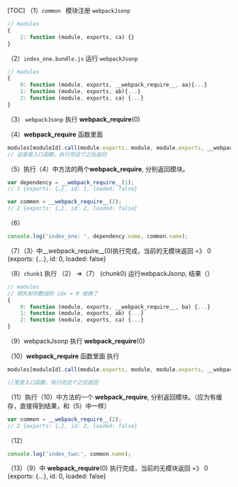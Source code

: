 [TOC]
（1）`common ` 模块注册 `webpackJsonp`

```js
// modules
{
    2: function (module, exports, ca) {}
}
```

（2）`index_one.bundle.js` 运行 `webpackJsonp`

```js
// modules
{
    0: function (module, exports, __webpack_require__, aa){...}
    1: function (module, exports, ab){...}
    2: function (module, exports, ca) {...}
}
```

（3） `webpackJsonp` 执行 __webpack_require__(0)

（4）__webpack_require__ 函数里面

```js
modules[moduleId].call(module.exports, module, module.exports, __webpack_require__);
// 这里是入口函数，执行完这个之后返回
```

（5）执行（4）中方法的两个**webpack_require**, 分别返回模块。

```js
var dependency = __webpack_require__(1);
// 1 {exports: {…}, id: 1, loaded: false}

var common = __webpack_require__(2);
// 2 {exports: {…}, id: 2, loaded: false}
```

（6） 

```js
console.log('index_one: ', dependency.name, common.name);
```

（7）（3）中__webpack_require__(0)执行完成，当前的无模块返回  =》 0 {exports: {…}, id: 0, loaded: false}

（8）`chunk1` 执行 （2） =>（7）
    (chunk0) 运行webpackJsonp, 结果（）
     

```js
// modules
// 把先前的数组的 idx = 0 给换了
{
    0: function (module, exports, __webpack_require__, ba) {...}
    1: function (module, exports, ab) {...}                    
    2: function (module, exports, ca) {...}                
}
```

（9）webpackJsonp 执行 __webpack_require__(0)

（10）__webpack_require__ 函数里面 执行

```js
modules[moduleId].call(module.exports, module, module.exports, __webpack_require__);这

//里是入口函数，执行完这个之后返回
```

（11）执行（10）中方法的一个 __webpack_require__, 分别返回模块。（应为有缓存，直接得到结果，和（5）中一样）
    

```js
var common = __webpack_require__(2);      
// 2 {exports: {…}, id: 2, loaded: false}
```

（12）

```js
console.log('index_two:', common.name);
```

（13）（9）中 __webpack_require__(0) 执行完成，当前的无模块返回  =》 0 {exports: {…}, id: 0, loaded: false}
